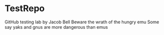 # TestRepo
GitHub testing lab by Jacob Bell
Beware the wrath of the hungry emu
Some say yaks and gnus are more dangerous than emus
